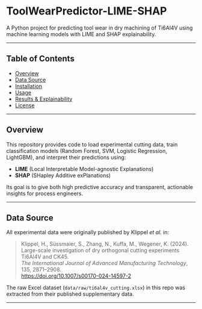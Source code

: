 # ToolWearPredictor-LIME-SHAP

A Python project for predicting tool wear in dry machining of Ti6Al4V using machine learning models with LIME and SHAP explainability.

---

## Table of Contents

- [Overview](#overview)  
- [Data Source](#data-source)  
- [Installation](#installation)  
- [Usage](#usage)  
- [Results & Explainability](#results--explainability)  
- [License](#license)  

---

## Overview

This repository provides code to load experimental cutting data, train classification models (Random Forest, SVM, Logistic Regression, LightGBM), and interpret their predictions using:

- **LIME** (Local Interpretable Model-agnostic Explanations)  
- **SHAP** (SHapley Additive exPlanations)  

Its goal is to give both high predictive accuracy and transparent, actionable insights for process engineers.

---

## Data Source

All experimental data were originally published by Klippel *et al.* in:

> Klippel, H., Süssmaier, S., Zhang, N., Kuffa, M., Wegener, K. (2024).  
> Large-scale investigation of dry orthogonal cutting experiments Ti6Al4V and CK45.  
> *The International Journal of Advanced Manufacturing Technology*, 135, 2871–2908.  
> https://doi.org/10.1007/s00170-024-14597-2

The raw Excel dataset (`data/raw/ti6al4v_cutting.xlsx`) in this repo was extracted from their published supplementary data.

---


